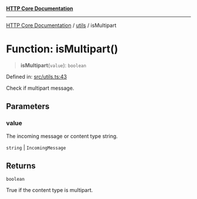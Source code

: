 [**HTTP Core Documentation**](../../README.md)

***

[HTTP Core Documentation](../../README.md) / [utils](../README.md) / isMultipart

# Function: isMultipart()

> **isMultipart**(`value`): `boolean`

Defined in: [src/utils.ts:43](https://github.com/stonemjs/http-core/blob/0d369869add0f1630e9b5b2cd1421e57ee8d3865/src/utils.ts#L43)

Check if multipart message.

## Parameters

### value

The incoming message or content type string.

`string` | `IncomingMessage`

## Returns

`boolean`

True if the content type is multipart.
